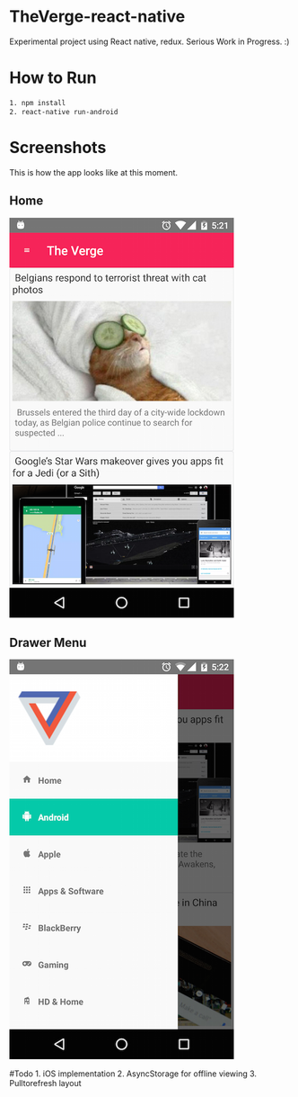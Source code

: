 # TheVerge-react-native
Experimental project using React native, redux. Serious Work in Progress. :)

# How to Run
```
1. npm install
2. react-native run-android

```

# Screenshots
This is how the app looks like at this moment.

## Home
![Alt text](/screenshots/home.png?raw=true "Home")

## Drawer Menu
![Alt text](/screenshots/sections.png?raw=true "Drawer Menu")

#Todo
    1. iOS implementation
    2. AsyncStorage for offline viewing
    3. Pulltorefresh layout
